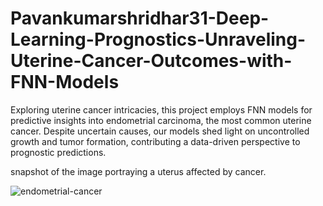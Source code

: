 # Pavankumarshridhar31-Deep-Learning-Prognostics-Unraveling-Uterine-Cancer-Outcomes-with-FNN-Models
Exploring uterine cancer intricacies, this  project employs FNN models for predictive insights into endometrial carcinoma, the most common uterine cancer. Despite uncertain causes, our models shed light on uncontrolled growth and tumor formation, contributing a data-driven perspective to prognostic predictions.

snapshot of the image portraying a uterus affected by cancer.

![endometrial-cancer](https://github.com/Pavankumarshridhar31/Pavankumarshridhar31-Deep-Learning-Prognostics-Unraveling-Uterine-Cancer-Outcomes-with-FNN-Models/assets/154114014/d6bfdad7-7aba-44e6-bae0-de8c5a3f9765)

